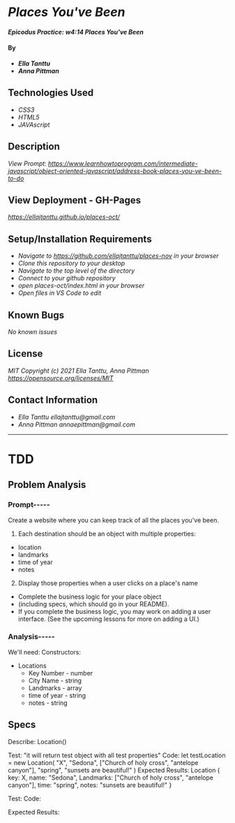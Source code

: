# _Places You've Been_

#### _Epicodus Practice: w4:14 Places You've Been_

#### By
* _**Ella Tanttu**_
* _**Anna Pittman**_

## Technologies Used

* _CSS3_
* _HTML5_
* _JAVAscript_

## Description

_View Prompt: https://www.learnhowtoprogram.com/intermediate-javascript/object-oriented-javascript/address-book-places-you-ve-been-to-do_

## View Deployment - GH-Pages
_https://ellajtanttu.github.io/places-oct/_

## Setup/Installation Requirements

* _Navigate to https://github.com/ellajtanttu/places-nov in your browser_
* _Clone this repository to your desktop_
* _Navigate to the top level of the directory_
* _Connect to your github repository_
* _open places-oct/index.html in your browser_
* _Open files in VS Code to edit_

## Known Bugs

_No known issues_

## License

_MIT Copyright (c) 2021 Ella Tanttu, Anna Pittman_
_https://opensource.org/licenses/MIT_

## Contact Information

* _Ella Tanttu ellajtanttu@gmail.com_
* _Anna Pittman annaepittman@gmail.com_

--------

# TDD

## Problem Analysis

### Prompt-----
Create a website where you can keep track of all the places you've been.
1. Each destination should be an object with multiple properties:
  * location
  * landmarks
  * time of year
  * notes
2. Display those properties when a user clicks on a place's name
- Complete the business logic for your place object
- (including specs, which should go in your README).
- If you complete the business logic, you may work on adding a user interface. (See the upcoming lessons for more on adding a UI.)

### Analysis-----
We'll need:
Constructors:
  <!-- * Each of us
    1. Ella
    2. Anna -->
  * Locations
    - Key Number - number
    - City Name - string
    - Landmarks - array
    - time of year - string
    - notes - string


## Specs
Describe: Location()

Test: "it will return test object with all test properties"
Code:
  let testLocation = new Location(
    "X",
    "Sedona",
    ["Church of holy cross", "antelope canyon"],
    "spring",
    "sunsets are beautiful!" )
Expected Results:
  Location
  { key: X,
    name: "Sedona",
    Landmarks: ["Church of holy cross", "antelope canyon"],
    time: "spring",
    notes: "sunsets are beautiful!" }

Test:
Code:

Expected Results: